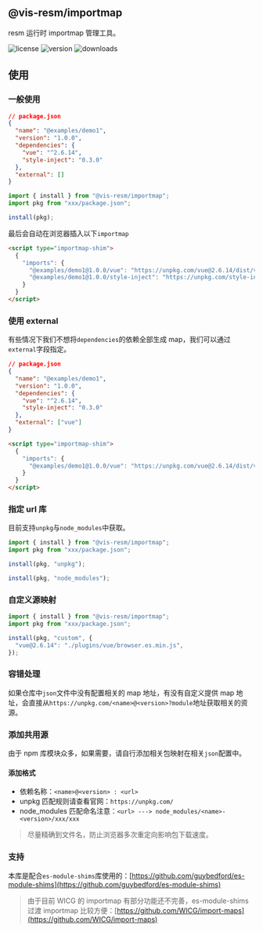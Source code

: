 ## @vis-resm/importmap

resm 运行时 importmap 管理工具。

<p>
  <img alt="license" src="https://img.shields.io/npm/l/@vis-resm/importmap?color=blue">
  <img alt="version" src="https://img.shields.io/npm/v/@vis-resm/importmap?color=light">
  <img alt="downloads" src="https://img.shields.io/npm/dt/@vis-resm/importmap">
</p>

## 使用

### 一般使用

```json
// package.json
{
  "name": "@examples/demo1",
  "version": "1.0.0",
  "dependencies": {
    "vue": "^2.6.14",
    "style-inject": "0.3.0"
  },
  "external": []
}
```

```js
import { install } from "@vis-resm/importmap";
import pkg from "xxx/package.json";

install(pkg);
```

最后会自动在浏览器插入以下`importmap`

```html
<script type="importmap-shim">
  {
    "imports": {
      "@examples/demo1@1.0.0/vue": "https://unpkg.com/vue@2.6.14/dist/vue.esm.browser.min.js",
      "@examples/demo1@1.0.0/style-inject": "https://unpkg.com/style-inject@0.3.0/dist/style-inject.es.js",
    }
  }
</script>
```

### 使用 external

有些情况下我们不想将`dependencies`的依赖全部生成 map，我们可以通过`external`字段指定。

```json
// package.json
{
  "name": "@examples/demo1",
  "version": "1.0.0",
  "dependencies": {
    "vue": "^2.6.14",
    "style-inject": "0.3.0"
  },
  "external": ["vue"]
}
```

```html
<script type="importmap-shim">
  {
    "imports": {
      "@examples/demo1@1.0.0/vue": "https://unpkg.com/vue@2.6.14/dist/vue.esm.browser.min.js"
    }
  }
</script>
```

### 指定 url 库

目前支持`unpkg`与`node_modules`中获取。

```js
import { install } from "@vis-resm/importmap";
import pkg from "xxx/package.json";

install(pkg, "unpkg");

install(pkg, "node_modules");
```

### 自定义源映射

```js
import { install } from "@vis-resm/importmap";
import pkg from "xxx/package.json";

install(pkg, "custom", {
  "vue@2.6.14": "./plugins/vue/browser.es.min.js",
});
```

### 容错处理

如果仓库中`json`文件中没有配置相关的 map 地址，有没有自定义提供 map 地址，会直接从`https://unpkg.com/<name>@<version>?module`地址获取相关的资源。

### 添加共用源

由于 npm 库模块众多，如果需要，请自行添加相关包映射在相关`json`配置中。

#### 添加格式

- 依赖名称：`<name>@<version> : <url>`
- unpkg 匹配规则请查看官网：`https://unpkg.com/`
- node_modules 匹配命名注意：`<url> ---> node_modules/<name>-<version>/xxx/xxx`

> 尽量精确到文件名，防止浏览器多次重定向影响包下载速度。

### 支持

本库是配合`es-module-shims`库使用的：[https://github.com/guybedford/es-module-shims](https://github.com/guybedford/es-module-shims)

> 由于目前 WICG 的 importmap 有部分功能还不完善，es-module-shims 过渡 importmap 比较方便：[https://github.com/WICG/import-maps](https://github.com/WICG/import-maps)
